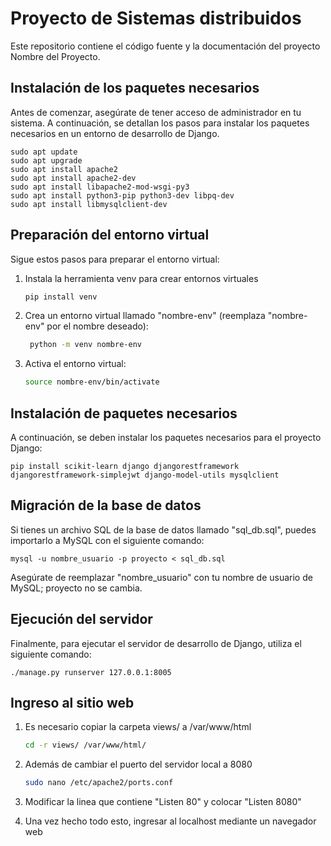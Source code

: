 # Proyecto de Sistemas distribuidos

Este repositorio contiene el código fuente y la documentación del proyecto Nombre del Proyecto.

## Instalación de los paquetes necesarios

Antes de comenzar, asegúrate de tener acceso de administrador en tu sistema. A continuación, se detallan los pasos para instalar los paquetes necesarios en un entorno de desarrollo de Django.

    sudo apt update
    sudo apt upgrade
    sudo apt install apache2 
    sudo apt install apache2-dev
    sudo apt install libapache2-mod-wsgi-py3
    sudo apt install python3-pip python3-dev libpq-dev
    sudo apt install libmysqlclient-dev

## Preparación del entorno virtual
Sigue estos pasos para preparar el entorno virtual:

1. Instala la herramienta venv para crear entornos virtuales

   ```bash
   pip install venv

2. Crea un entorno virtual llamado "nombre-env" (reemplaza "nombre-env" por el nombre deseado):

   ```bash
    python -m venv nombre-env

3. Activa el entorno virtual:

    ```bash
    source nombre-env/bin/activate

## Instalación de paquetes necesarios

A continuación, se deben instalar los paquetes necesarios para el proyecto Django:

    pip install scikit-learn django djangorestframework djangorestframework-simplejwt django-model-utils mysqlclient

## Migración de la base de datos
Si tienes un archivo SQL de la base de datos llamado "sql_db.sql", puedes importarlo a MySQL con el siguiente comando:

    mysql -u nombre_usuario -p proyecto < sql_db.sql

Asegúrate de reemplazar "nombre_usuario" con tu nombre de usuario de MySQL; proyecto no se cambia.

## Ejecución del servidor

Finalmente, para ejecutar el servidor de desarrollo de Django, utiliza el siguiente comando:

    ./manage.py runserver 127.0.0.1:8005
    
## Ingreso al sitio web

1. Es necesario copiar la carpeta views/ a /var/www/html

    ```bash 
    cd -r views/ /var/www/html/

2. Además de cambiar el puerto del servidor local a 8080
    ```bash
    sudo nano /etc/apache2/ports.conf

3. Modificar la linea que contiene "Listen 80" y colocar "Listen 8080"
4. Una vez hecho todo esto, ingresar al localhost mediante un navegador web

